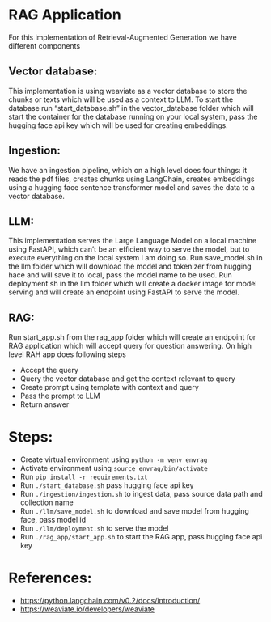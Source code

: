 # RAG Application
For this implementation of Retrieval-Augmented Generation we have different components
 
## Vector database: 
This implementation is using weaviate as a vector database to store the chunks or texts which will be used as a context to LLM. To start the database run “start_database.sh” in the vector_database folder which will start the container for the database running on your local system, pass the hugging face api key which will be used for creating embeddings.

## Ingestion:
We have an ingestion pipeline, which on a high level does four things: it reads the pdf files, creates chunks using LangChain, creates embeddings using a hugging face sentence transformer model and saves the data to a vector database.

## LLM: 
This implementation serves the Large Language Model on a local machine using FastAPI, which can’t be an efficient way to serve the model, but to execute everything on the local system I am doing so. Run save_model.sh in the llm folder which will download the model and tokenizer from hugging hace and will save it to local, pass the model name to be used.
Run deployment.sh in the llm folder which will create a docker image for model serving and will create an endpoint using FastAPI to serve the model.

## RAG:
Run start_app.sh from the rag_app folder which will create an endpoint for RAG application which will accept query for question answering. On high level RAH app does following steps
- Accept the query
- Query the vector database and get the context relevant to query
- Create prompt using template with context and query
- Pass the prompt to LLM
- Return answer


# Steps:
- Create virtual environment using `python -m venv envrag`
- Activate environment using `source envrag/bin/activate`
- Run `pip install -r requirements.txt`
- Run `./start_database.sh` pass hugging face api key
- Run `./ingestion/ingestion.sh` to ingest data, pass source data path and collection name
- Run `./llm/save_model.sh` to download and save model from hugging face, pass model id
- Run `./llm/deployment.sh` to serve the model
- Run `./rag_app/start_app.sh` to start the RAG app, pass hugging face api key

# References:
+ https://python.langchain.com/v0.2/docs/introduction/
+ https://weaviate.io/developers/weaviate

